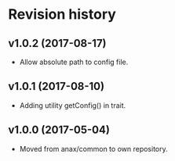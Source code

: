 Revision history
=================================

v1.0.2 (2017-08-17)
---------------------------------

* Allow absolute path to config file.


v1.0.1 (2017-08-10)
---------------------------------

* Adding utility getConfig() in trait.


v1.0.0 (2017-05-04)
---------------------------------

* Moved from anax/common to own repository.
